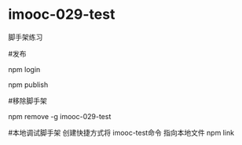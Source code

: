 # imooc-029-test
脚手架练习

#发布

npm login

npm publish

#移除脚手架

npm remove -g imooc-029-test

#本地调试脚手架
创建快捷方式将 imooc-test命令 指向本地文件
npm link

